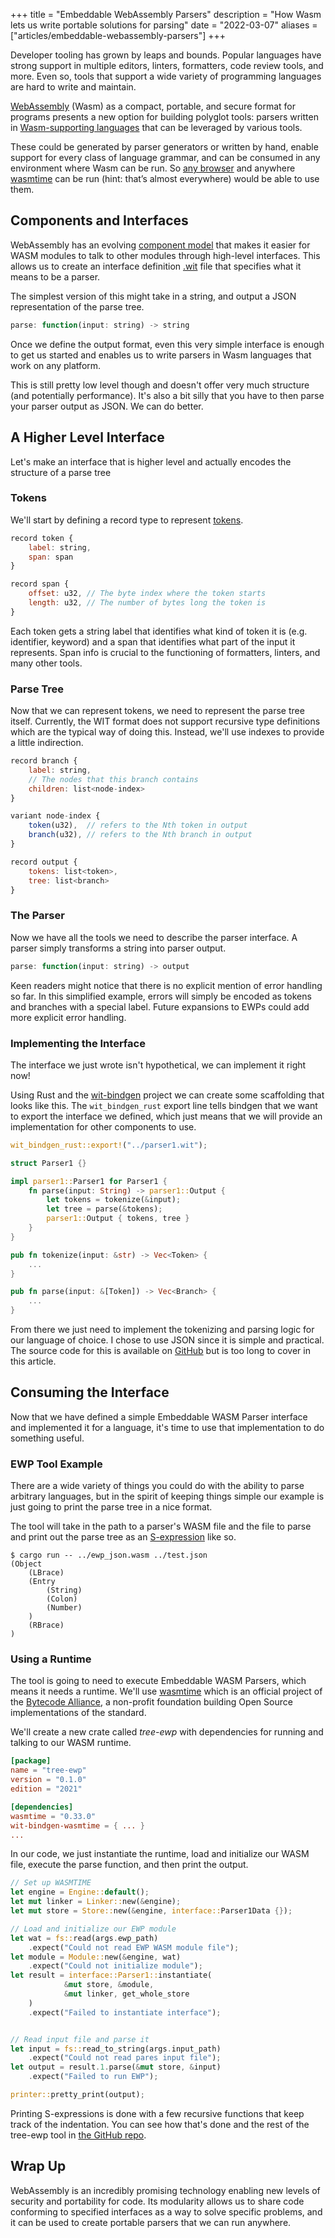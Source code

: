 +++
title = "Embeddable WebAssembly Parsers"
description = "How Wasm lets us write portable solutions for parsing"
date = "2022-03-07"
aliases = ["articles/embeddable-webassembly-parsers"]
+++

Developer tooling has grown by leaps and bounds.
Popular languages have strong support in multiple editors, linters, formatters, code review tools, and more.
Even so, tools that support a wide variety of programming languages are hard to write and maintain.

[WebAssembly] (Wasm) as a compact, portable, and secure format for programs presents a new option for building polyglot tools:
parsers written in [Wasm-supporting languages] that can be leveraged by various tools.

These could be generated by parser generators or written by hand,
enable support for every class of language grammar,
and can be consumed in any environment where Wasm can be run.
So [any browser]("https://caniuse.com/wasm") and anywhere [wasmtime] can be run
(hint: that&rsquo;s almost everywhere) would be able to use them.

## Components and Interfaces

WebAssembly has an evolving [component model]
that makes it easier for WASM modules to talk to other modules through high-level interfaces.
This allows us to create an interface definition [.wit]
file that specifies what it means to be a parser.

The simplest version of this might take in a string, and output a JSON representation of the parse tree.

```js
parse: function(input: string) -> string
```

Once we define the output format, even this very simple interface is enough to get us started
and enables us to write parsers in Wasm languages that work on any platform.

This is still pretty low level though and doesn't offer very much structure (and potentially performance).
It's also a bit silly that you have to then parse your parser output as JSON. We can do better.

## A Higher Level Interface

Let's make an interface that is higher level and actually encodes the structure of a parse tree

### Tokens

We'll start by defining a record type to represent [tokens].

```js
record token {
    label: string,
    span: span
}

record span {
    offset: u32, // The byte index where the token starts
    length: u32, // The number of bytes long the token is
}
```

Each token gets a string label that identifies what kind of token it is (e.g. identifier, keyword)
and a span that identifies what part of the input it represents.
Span info is crucial to the functioning of formatters, linters, and many other tools.

### Parse Tree

Now that we can represent tokens, we need to represent the parse tree itself.
Currently, the WIT format does not support recursive type definitions which are the typical way of doing this.
Instead, we'll use indexes to provide a little indirection.

```js
record branch {
    label: string,
    // The nodes that this branch contains
    children: list<node-index>
}

variant node-index {
    token(u32),  // refers to the Nth token in output
    branch(u32), // refers to the Nth branch in output
}

record output {
    tokens: list<token>,
    tree: list<branch>
}
```

### The Parser

Now we have all the tools we need to describe the parser interface.
A parser simply transforms a string into parser output.

```js
parse: function(input: string) -> output
```

Keen readers might notice that there is no explicit mention of error handling so far.
In this simplified example, errors will simply be encoded as tokens and branches with a special label.
Future expansions to EWPs could add more explicit error handling.


### Implementing the Interface

The interface we just wrote isn't hypothetical, we can implement it right now!

Using Rust and the [wit-bindgen] project
we can create some scaffolding that looks like this. 
The `wit_bindgen_rust` export line tells bindgen that we want to export the interface we defined,
which just means that we will provide an implementation for other components to use.


```rust
wit_bindgen_rust::export!("../parser1.wit");

struct Parser1 {}

impl parser1::Parser1 for Parser1 {
    fn parse(input: String) -> parser1::Output {
        let tokens = tokenize(&input);
        let tree = parse(&tokens);
        parser1::Output { tokens, tree }
    }
}

pub fn tokenize(input: &str) -> Vec<Token> {
    ...
}

pub fn parse(input: &[Token]) -> Vec<Branch> {
    ...
}
```

From there we just need to implement the tokenizing and parsing logic for our language of choice.
I chose to use JSON since it is simple and practical.
The source code for this is available on [GitHub](https://github.com/esoterra/EWP/blob/main/ewp-json/src/lib.rs)
but is too long to cover in this article.

## Consuming the Interface


Now that we have defined a simple Embeddable WASM Parser interface and implemented it for a language,
it's time to use that implementation to do something useful.

### EWP Tool Example

There are a wide variety of things you could do with the ability to parse arbitrary languages,
but in the spirit of keeping things simple our example is just going to print the parse tree in a nice format.

The tool will take in the path to a parser's WASM file and the file to parse and print out
the parse tree as an [S-expression] like so.

```
$ cargo run -- ../ewp_json.wasm ../test.json
(Object
    (LBrace)
    (Entry
        (String)
        (Colon)
        (Number)
    )
    (RBrace)
)
```

### Using a Runtime

The tool is going to need to execute Embeddable WASM Parsers, which means it needs a runtime.
We'll use [wasmtime] which is an official project of the [Bytecode Alliance],
a non-profit foundation building Open Source implementations of the standard.

We'll create a new crate called <em>tree-ewp</em> with dependencies for running and talking to our WASM runtime.

```toml
[package]
name = "tree-ewp"
version = "0.1.0"
edition = "2021"

[dependencies]
wasmtime = "0.33.0"
wit-bindgen-wasmtime = { ... }
...
```

In our code, we just instantiate the runtime, load and initialize our WASM file, execute the parse function, and then print the output.

```rust
// Set up WASMTIME
let engine = Engine::default();
let mut linker = Linker::new(&engine);
let mut store = Store::new(&engine, interface::Parser1Data {});

// Load and initialize our EWP module
let wat = fs::read(args.ewp_path)
    .expect("Could not read EWP WASM module file");
let module = Module::new(&engine, wat)
    .expect("Could not initialize module");
let result = interface::Parser1::instantiate(
            &mut store, &module,
            &mut linker, get_whole_store
    )
    .expect("Failed to instantiate interface");


// Read input file and parse it
let input = fs::read_to_string(args.input_path)
    .expect("Could not read pares input file");
let output = result.1.parse(&mut store, &input)
    .expect("Failed to run EWP");

printer::pretty_print(output);
```

Printing S-expressions is done with a few recursive functions that keep track of the indentation.
You can see how that's done and the rest of the tree-ewp tool in [the GitHub repo].

## Wrap Up

WebAssembly is an incredibly promising technology enabling new levels of security and portability for code.
Its modularity allows us to share code conforming to specified interfaces as a way to solve specific problems,
and it can be used to create portable parsers that we can run anywhere.

[WebAssembly]: https://webassembly.org/
[Wasm-supporting languages]: https://github.com/appcypher/awesome-wasm-langs
[wasmtime]: https://github.com/bytecodealliance/wasmtime
[component model]: https://radu-matei.com/blog/intro-wasm-components/
[.wit]: https://github.com/bytecodealliance/wit-bindgen/blob/980007f19ff7933035491e6c7d9cfdf950d596fd/WIT.md
[tokens]: https://en.wikipedia.org/wiki/Lexical_analysis#Token
[wit-bindgen]: https://github.com/bytecodealliance/wit-bindgen
[S-expression]: https://en.wikipedia.org/wiki/S-expression
[Bytecode Alliance]: https://bytecodealliance.org/
[the GitHub repo]: https://github.com/esoterra/EWP/tree/main/tree-ewp